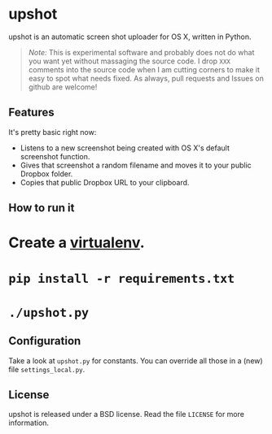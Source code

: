 upshot
======

upshot is an automatic screen shot uploader for OS X, written in Python.

> *Note:* This is experimental software and probably does not do what you want yet without massaging the source code.
> I drop ``XXX`` comments into the source code when I am cutting corners to make it easy to spot what needs fixed.
> As always, pull requests and Issues on github are welcome!

Features
--------
It's pretty basic right now:
* Listens to a new screenshot being created with OS X's default screenshot function.
* Gives that screenshot a random filename and moves it to your public Dropbox folder.
* Copies that public Dropbox URL to your clipboard.

How to run it
-------------
# Create a [virtualenv][virtualenv].
# ``pip install -r requirements.txt``
# ``./upshot.py``

[virtualenv]: http://www.virtualenv.org/

Configuration
-------------
Take a look at ``upshot.py`` for constants. You can override all those in a (new) file ``settings_local.py``.

License
-------
upshot is released under a BSD license. Read the file ``LICENSE`` for more information.
